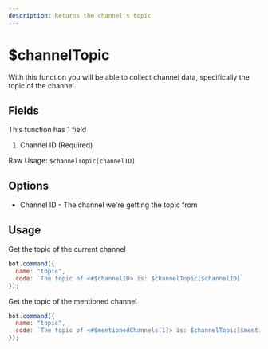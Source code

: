 ```yaml
---
description: Returns the channel's topic
---
```


# $channelTopic

With this function you will be able to collect channel data, specifically the topic of the channel.

## Fields

This function has 1 field

1. Channel ID \(Required\)

Raw Usage: `$channelTopic[channelID]`

## Options

* Channel ID - The channel we're getting the topic from

## Usage

Get the topic of the current channel

```javascript
bot.command({
  name: "topic",
  code: `The topic of <#$channelID> is: $channelTopic[$channelID]`
});
```

Get the topic of the mentioned channel

```javascript
bot.command({
  name: "topic",
  code: `The topic of <#$mentionedChannels[1]> is: $channelTopic[$mentionedChannels[1]]`
});
```

